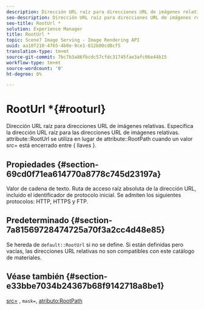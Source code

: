 ```yaml
---
description: Dirección URL raíz para direcciones URL de imágenes relativas. Especifica la dirección URL raíz para las direcciones URL de imágenes relativas. se usa el atributo RootUrl en lugar del atributo RootPath cuando { llaves } encierra un valor src=.
seo-description: Dirección URL raíz para direcciones URL de imágenes relativas. Especifica la dirección URL raíz para las direcciones URL de imágenes relativas. se usa el atributo RootUrl en lugar del atributo RootPath cuando { llaves } encierra un valor src=.
seo-title: RootUrl *
solution: Experience Manager
title: RootUrl *
topic: Scene7 Image Serving - Image Rendering API
uuid: aa10f210-4765-4b0e-9ce1-812b00cd8cf5
translation-type: tm+mt
source-git-commit: 7bc7b3a86fbcdc57cfdc31745fae3afc06e44b15
workflow-type: tm+mt
source-wordcount: '0'
ht-degree: 0%

---
```



# RootUrl *{#rooturl}

Dirección URL raíz para direcciones URL de imágenes relativas. Especifica la dirección URL raíz para las direcciones URL de imágenes relativas. attribute::RootUrl se utiliza en lugar de attribute::RootPath cuando un valor src= está encerrado entre { llaves }.

## Propiedades {#section-69cd0f71ea614770a8778c745d23197a}

Valor de cadena de texto. Ruta de acceso raíz absoluta de la dirección URL, incluido el identificador de protocolo inicial. Se admiten los siguientes protocolos: HTTP, HTTPS y FTP.

## Predeterminado {#section-7a81569728474725a70f3a2cc4d48e85}

Se hereda de `default::RootUrl` si no se define. Si están definidas pero vacías, las direcciones URL relativas no son compatibles con este catálogo de materiales.

## Véase también {#section-e33bbe7034b24367b68f9142718a8be1}

[src=](../../../../../ir-api/http-protocol/image-rendering-api-ref/c-ir-http-protocol-ref/c-ir-http-protocol-command-reference/r-ir-src.md#reference-62c98abad22149d68d405ed6aaff8272) ,  `mask=`,  [atributo:RootPath](../../../../../ir-api/material-cat/image-rendering-api-ref/c-ir-material-catalog/c-ir-attributes-reference/r-ir-rootpath.md#reference-a4d7c96b62e14fcbad1740c702f160f3)
